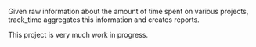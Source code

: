 Given raw information about the amount of time spent on various projects, track_time aggregates this information and creates reports.

This project is very much work in progress.
